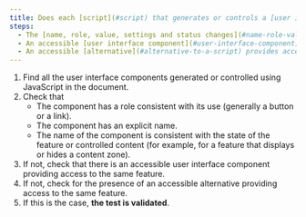 ```yaml
---
title: Does each [script](#script) that generates or controls a [user interface component](#user-interface-component) check, if necessary, one of these conditions?
steps:
  - The [name, role, value, settings and status changes](#name-role-value-settings-and-status-changes) are accessible to assistive technologies via an accessibility API.
  - An accessible [user interface component](#user-interface-component) providing access to the same feature is present on the page.
  - An accessible [alternative](#alternative-to-a-script) provides access to the same functions.
---
```


1. Find all the user interface components generated or controlled using JavaScript in the document.
2. Check that
   - The component has a role consistent with its use (generally a button or a link).
   - The component has an explicit name.
   - The name of the component is consistent with the state of the feature or controlled content (for example, for a feature that displays or hides a content zone).
3. If not, check that there is an accessible user interface component providing access to the same feature.
4. If not, check for the presence of an accessible alternative providing access to the same feature.
5. If this is the case, **the test is validated**.
